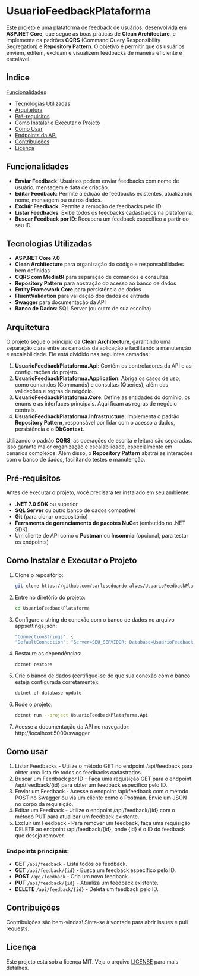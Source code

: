 # UsuarioFeedbackPlataforma

Este projeto é uma plataforma de feedback de usuários, desenvolvida em **ASP.NET Core**, que segue as boas práticas de **Clean Architecture**, e implementa os padrões **CQRS** (Command Query Responsibility Segregation) e **Repository Pattern**. O objetivo é permitir que os usuários enviem, editem, excluam e visualizem feedbacks de maneira eficiente e escalável.

## Índice

 [Funcionalidades](#funcionalidades)
- [Tecnologias Utilizadas](#tecnologias-utilizadas)
- [Arquitetura](#arquitetura)
- [Pré-requisitos](#pré-requisitos)
- [Como Instalar e Executar o Projeto](#como-instalar-e-executar-o-projeto)
- [Como Usar](#como-usar)
- [Endpoints da API](#endpoints-principais)
- [Contribuições](#contribuições)
- [Licença](#licença)

## Funcionalidades

- **Enviar Feedback**: Usuários podem enviar feedbacks com nome de usuário, mensagem e data de criação.
- **Editar Feedback**: Permite a edição de feedbacks existentes, atualizando nome, mensagem ou outros dados.
- **Excluir Feedback**: Permite a remoção de feedbacks pelo ID.
- **Listar Feedbacks**: Exibe todos os feedbacks cadastrados na plataforma.
- **Buscar Feedback por ID**: Recupera um feedback específico a partir do seu ID.

## Tecnologias Utilizadas

- **ASP.NET Core 7.0**
- **Clean Architecture** para organização do código e responsabilidades bem definidas
- **CQRS com MediatR** para separação de comandos e consultas
- **Repository Pattern** para abstração do acesso ao banco de dados
- **Entity Framework Core** para persistência de dados
- **FluentValidation** para validação dos dados de entrada
- **Swagger** para documentação da API
- **Banco de Dados**: SQL Server (ou outro de sua escolha)

## Arquitetura

O projeto segue o princípio da **Clean Architecture**, garantindo uma separação clara entre as camadas da aplicação e facilitando a manutenção e escalabilidade. Ele está dividido nas seguintes camadas:

1. **UsuarioFeedbackPlataforma.Api**: Contém os controladores da API e as configurações do projeto.
2. **UsuarioFeedbackPlataforma.Application**: Abriga os casos de uso, como comandos (Commands) e consultas (Queries), além das validações e regras de negócio.
3. **UsuarioFeedbackPlataforma.Core**: Define as entidades do domínio, os enums e as interfaces principais. Aqui ficam as regras de negócio centrais.
4. **UsuarioFeedbackPlataforma.Infrastructure**: Implementa o padrão **Repository Pattern**, responsável por lidar com o acesso a dados, persistência e o **DbContext**.

Utilizando o padrão **CQRS**, as operações de escrita e leitura são separadas. Isso garante maior organização e escalabilidade, especialmente em cenários complexos. Além disso, o **Repository Pattern** abstrai as interações com o banco de dados, facilitando testes e manutenção.

## Pré-requisitos

Antes de executar o projeto, você precisará ter instalado em seu ambiente:

- **.NET 7.0 SDK** ou superior
- **SQL Server** ou outro banco de dados compatível
- **Git** (para clonar o repositório)
- **Ferramenta de gerenciamento de pacotes NuGet** (embutido no .NET SDK)
- Um cliente de API como o **Postman** ou **Insomnia** (opcional, para testar os endpoints)

## Como Instalar e Executar o Projeto

1. Clone o repositório:
   ```bash
   git clone https://github.com/carloseduardo-alves/UsuarioFeedbackPlataforma.git

2. Entre no diretório do projeto:
   ```bash
   cd UsuarioFeedbackPlataforma
   ```
   
3. Configure a string de conexão com o banco de dados no arquivo appsettings.json:
   ```bash
   "ConnectionStrings": {
   "DefaultConnection": "Server=SEU_SERVIDOR; Database=UsuarioFeedbackDB; Trusted_Connection=True;"}

4. Restaure as dependências:
   ```bash
   dotnet restore
   ```

5. Crie o banco de dados (certifique-se de que sua conexão com o banco esteja configurada corretamente):
   ```bash
   dotnet ef database update
   ```

6. Rode o projeto: 
   ```bash
   dotnet run --project UsuarioFeedbackPlataforma.Api
   ```

7. Acesse a documentação da API no navegador:
http://localhost:5000/swagger

## Como usar
1. Listar Feedbacks - Utilize o método GET no endpoint /api/feedback para obter uma lista de todos os feedbacks cadastrados.
2. Buscar um Feedback por ID - Faça uma requisição GET para o endpoint /api/feedback/{id} para obter um feedback específico pelo ID.
3. Enviar um Feedback - Acesse o endpoint /api/feedback com o método POST no Swagger ou via um cliente como o Postman. Envie um JSON no corpo da requisição.
4. Editar um Feedback - Utilize o endpoint /api/feedback/{id} com o método PUT para atualizar um feedback existente.
5. Excluir um Feedback - Para remover um feedback, faça uma requisição DELETE ao endpoint /api/feedback/{id}, onde {id} é o ID do feedback que deseja remover.

### Endpoints principais:
- **GET** `/api/feedback` - Lista todos os feedback.
- **GET** `/api/feedback/{id}` - Busca um feedback específico pelo ID.
- **POST** `/api/feedback` - Cria um novo feedback.
- **PUT** `/api/feedback/{id}` - Atualiza um feedback existente.
- **DELETE** `/api/feedback/{id}` - Deleta um feedback pelo ID.

## Contribuições
Contribuições são bem-vindas! Sinta-se à vontade para abrir issues e pull requests.

## Licença
Este projeto está sob a licença MIT. Veja o arquivo [LICENSE](LICENSE) para mais detalhes.











